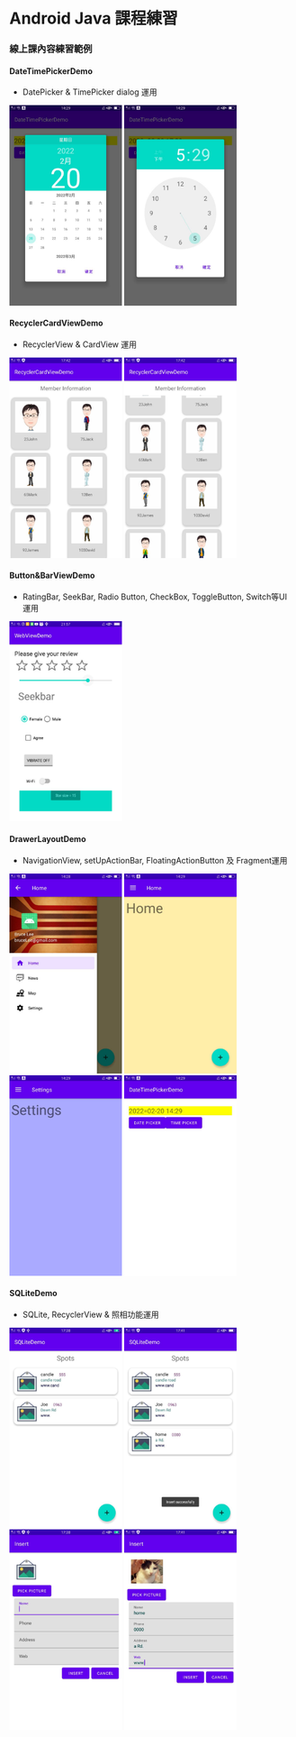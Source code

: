 # Android Java 課程練習
### 線上課內容練習範例


#### DateTimePickerDemo
- DatePicker & TimePicker dialog 運用

<img src="https://github.com/JoeCreeper27/Android-Java-practice/blob/main/pic/Screenshot_2022-02-20-14-29-46-15.png" width=200 > <img src="https://github.com/JoeCreeper27/Android-Java-practice/blob/main/pic/Screenshot_2022-02-20-14-29-57-53.png" width=200/>
#### RecyclerCardViewDemo

- RecyclerView & CardView 運用

<img src="https://github.com/JoeCreeper27/Android-Java-practice/blob/main/pic/Screenshot_2022-02-20-17-42-09-94.png" width=200 > <img src="https://github.com/JoeCreeper27/Android-Java-practice/blob/main/pic/Screenshot_2022-02-20-17-42-15-32.png" width=200/>


#### Button&BarViewDemo
- RatingBar, SeekBar, Radio Button, CheckBox, ToggleButton, Switch等UI運用

<img src="https://github.com/JoeCreeper27/Android-Java-practice/blob/main/pic/Screenshot_2022-02-20-21-57-17-42.png" width=200 >

#### DrawerLayoutDemo

- NavigationView, setUpActionBar, FloatingActionButton 及 Fragment運用

<img src="https://github.com/JoeCreeper27/Android-Java-practice/blob/main/pic/Screenshot_2022-02-20-14-28-49-10.png" width=200 > <img src="https://github.com/JoeCreeper27/Android-Java-practice/blob/main/pic/Screenshot_2022-02-20-14-29-17-31.png" width=200/> <img src="https://github.com/JoeCreeper27/Android-Java-practice/blob/main/pic/Screenshot_2022-02-20-14-29-14-56.png" width=200/> <img src="https://github.com/JoeCreeper27/Android-Java-practice/blob/main/pic/Screenshot_2022-02-20-14-29-42-77.png" width=200/>



#### SQLiteDemo
- SQLite, RecyclerView & 照相功能運用

<img src="https://github.com/JoeCreeper27/Android-Java-practice/blob/main/pic/Screenshot_2022-02-20-17-38-24-97.png" width=200 > <img src="https://github.com/JoeCreeper27/Android-Java-practice/blob/main/pic/Screenshot_2022-02-20-17-41-24-16.png" width=200/>  <img src="https://github.com/JoeCreeper27/Android-Java-practice/blob/main/pic/Screenshot_2022-02-20-17-38-41-73.png" width=200/>  <img src="https://github.com/JoeCreeper27/Android-Java-practice/blob/main/pic/Screenshot_2022-02-20-17-41-20-23.png" width=200/>
